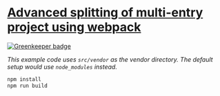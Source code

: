 # [Advanced splitting of multi-entry project using webpack](https://medium.com/@klavs/advanced-splitting-of-multi-entry-project-using-webpack-e28a976d4196)

[![Greenkeeper badge](https://badges.greenkeeper.io/klavs/advanced-webpack-commons-chunk-example.svg)](https://greenkeeper.io/)

_This example code uses `src/vendor` as the vendor directory. The default setup would use `node_modules` instead._

```bash
npm install
npm run build
```
